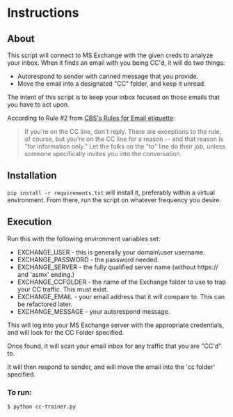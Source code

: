 # Instructions

## About

This script will connect to MS Exchange with the given creds to analyze your inbox.  When it finds an email with you 
being CC'd, it will do two things:
* Autorespond to sender with canned message that you provide.
* Move the email into a designated "CC" folder, and keep it unread.

The intent of this script is to keep your inbox focused on those emails that you have to act upon.

According to Rule #2 from [CBS's Rules for Email etiquette](https://www.cbsnews.com/news/9-keys-to-email-etiquette/):


>If you're on the CC line, don't reply. There are exceptions to the rule, of course, 
>but you're on the CC line for a reason -- and that reason is "for information only." 
>Let the folks on the "to" line do their job, unless someone specifically invites 
>you into the conversation.

 
## Installation

`pip install -r requirements.txt` will install it, preferably within a virtual environment.  From there, run
the script on whatever frequency you desire.

## Execution 
Run this with the following environment variables set:

* EXCHANGE_USER - this is generally your domain\user username.
* EXCHANGE_PASSWORD - the password needed.
* EXCHANGE_SERVER - the fully qualified server name (without https:// and 'asmx' ending.)
* EXCHANGE_CCFOLDER - the name of the Exchange folder to use to trap your CC traffic. This must exist.
* EXCHANGE_EMAIL - your email address that it will compare to. This can be refactored later.
* EXCHANGE_MESSAGE - your autorespond message.

This will log into your MS Exchange server with the appropriate credentials, and will look for the CC Folder specified.

Once found, it will scan your email inbox for any traffic that you are "CC'd" to.

It will then respond to sender, and will move the email into the 'cc folder' specified.

### To run:

`$ python cc-trainer.py`